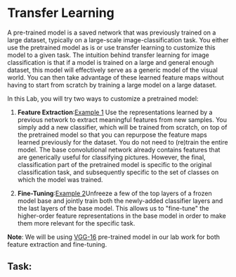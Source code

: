 # Transfer Learning 

A pre-trained model is a saved network that was previously trained on a large dataset, typically on a large-scale image-classification task. You either use the pretrained model as is or use transfer learning to customize this model to a given task. The intuition behind transfer learning for image classification is that if a model is trained on a large and general enough dataset, this model will effectively serve as a generic model of the visual world. You can then take advantage of these learned feature maps without having to start from scratch by training a large model on a large dataset.

In this Lab, you will try two ways to customize a pretrained model:

1. **Feature Extraction**:[Example 1](https://github.com/sagihaider/CE888_2021/blob/main/Lab_8/transfer_learning_FE.ipynb) Use the representations learned by a previous network to extract meaningful features from new samples. You simply add a new classifier, which will be trained from scratch, on top of the pretrained model so that you can repurpose the feature maps learned previously for the dataset. You do not need to (re)train the entire model. The base convolutional network already contains features that are generically useful for classifying pictures. However, the final, classification part of the pretrained model is specific to the original classification task, and subsequently specific to the set of classes on which the model was trained.

2. **Fine-Tuning**:[Example 2](https://github.com/sagihaider/CE888_2021/blob/main/Lab_8/transfer_learning_FT.ipynb)Unfreeze a few of the top layers of a frozen model base and jointly train both the newly-added classifier layers and the last layers of the base model. This allows us to "fine-tune" the higher-order feature representations in the base model in order to make them more relevant for the specific task.

**Note**: We will be using [VGG-16](https://www.tensorflow.org/api_docs/python/tf/keras/applications/VGG16) pre-trained model in our lab work for both feature extraction and fine-tuning. 

## Task: 
